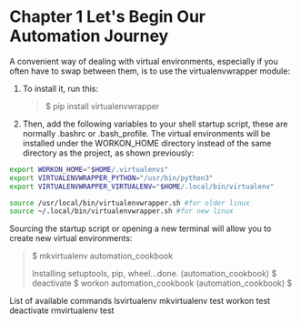 # Chapter 1 Let's Begin Our Automation Journey
A convenient way of dealing with virtual environments, especially if you often have to swap between them, is to use the virtualenvwrapper module:

1. To install it, run this:
   > $ pip install virtualenvwrapper
2. Then, add the following variables to your shell startup script, these are normally .bashrc or .bash_profile. The virtual environments will be installed under the WORKON_HOME directory instead of the same directory as the project, as shown previously:

```bash
export WORKON_HOME="$HOME/.virtualenvs"
export VIRTUALENVWRAPPER_PYTHON="/usr/bin/python3"
export VIRTUALENVWRAPPER_VIRTUALENV="$HOME/.local/bin/virtualenv"

source /usr/local/bin/virtualenvwrapper.sh #for older linux
source ~/.local/bin/virtualenvwrapper.sh #for new linux

```

Sourcing the startup script or opening a new terminal will allow you to create new virtual environments:

> $ mkvirtualenv automation_cookbook
>
> Installing setuptools, pip, wheel...done.
> (automation_cookbook) $ deactivate
> $ workon automation_cookbook
> (automation_cookbook) $

List of available commands
lsvirtualenv
mkvirtualenv test
workon test
deactivate
rmvirtualenv test
